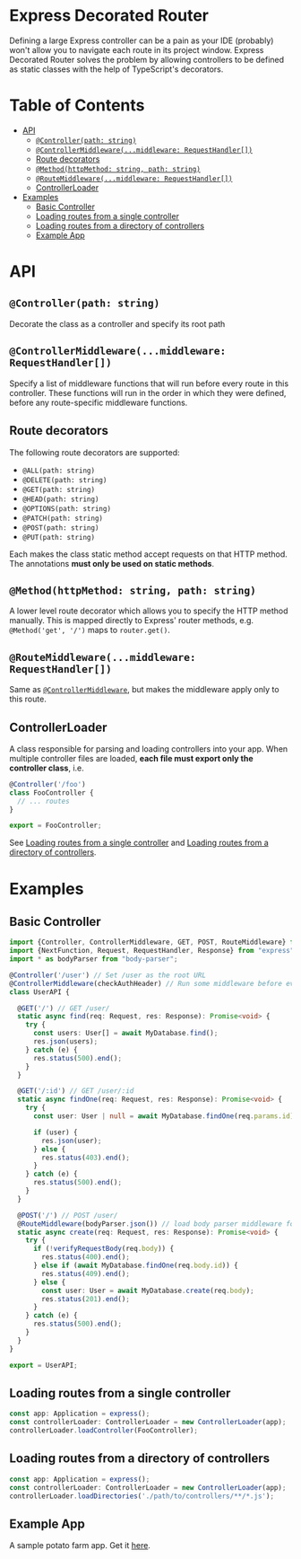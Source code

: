 # Express Decorated Router

Defining a large Express controller can be a pain as your IDE (probably)
won't allow you to navigate each route in its project window. Express
Decorated Router solves the problem by allowing controllers to be defined
as static classes with the help of TypeScript's decorators.

# Table of Contents

<!-- START doctoc generated TOC please keep comment here to allow auto update -->
<!-- DON'T EDIT THIS SECTION, INSTEAD RE-RUN doctoc TO UPDATE -->


- [API](#api)
  - [`@Controller(path: string)`](#controllerpath-string)
  - [`@ControllerMiddleware(...middleware: RequestHandler[])`](#controllermiddlewaremiddleware-requesthandler)
  - [Route decorators](#route-decorators)
  - [`@Method(httpMethod: string, path: string)`](#methodhttpmethod-string-path-string)
  - [`@RouteMiddleware(...middleware: RequestHandler[])`](#routemiddlewaremiddleware-requesthandler)
  - [ControllerLoader](#controllerloader)
- [Examples](#examples)
  - [Basic Controller](#basic-controller)
  - [Loading routes from a single controller](#loading-routes-from-a-single-controller)
  - [Loading routes from a directory of controllers](#loading-routes-from-a-directory-of-controllers)
  - [Example App](#example-app)

<!-- END doctoc generated TOC please keep comment here to allow auto update -->

# API

## `@Controller(path: string)`

Decorate the class as a controller and specify its root path

## `@ControllerMiddleware(...middleware: RequestHandler[])`

Specify a list of middleware functions that will run before every route
in this controller. These functions will run in the order in which they
were defined, before any route-specific middleware functions.

## Route decorators

The following route decorators are supported:

* `@ALL(path: string)`
* `@DELETE(path: string)`
* `@GET(path: string)`
* `@HEAD(path: string)`
* `@OPTIONS(path: string)`
* `@PATCH(path: string)`
* `@POST(path: string)`
* `@PUT(path: string)`

Each makes the class static method accept requests on that HTTP method.
The annotations **must only be used on static methods**.

## `@Method(httpMethod: string, path: string)`

A lower level route decorator which allows you to specify the HTTP
method manually. This is mapped directly to Express' router methods,
e.g. `@Method('get', '/')` maps to `router.get()`.

## `@RouteMiddleware(...middleware: RequestHandler[])`

Same as [`@ControllerMiddleware`](#controllermiddlewaremiddleware-requesthandler),
but makes the middleware apply only to this route.

## ControllerLoader

A class responsible for parsing and loading controllers into your app.
When multiple controller files are loaded, **each file must export only
the controller class**, i.e.

```typescript
@Controller('/foo')
class FooController {
  // ... routes
}

export = FooController;
```

See [Loading routes from a single controller](#loading-routes-from-a-single-controller)
and [Loading routes from a directory of controllers](#loading-routes-from-a-directory-of-controllers).


# Examples

## Basic Controller

```typescript
import {Controller, ControllerMiddleware, GET, POST, RouteMiddleware} from "express-decorated-router/dist";
import {NextFunction, Request, RequestHandler, Response} from "express";
import * as bodyParser from "body-parser";

@Controller('/user') // Set /user as the root URL
@ControllerMiddleware(checkAuthHeader) // Run some middleware before every route
class UserAPI {

  @GET('/') // GET /user/
  static async find(req: Request, res: Response): Promise<void> {
    try {
      const users: User[] = await MyDatabase.find();
      res.json(users);
    } catch (e) {
      res.status(500).end();
    }
  }

  @GET('/:id') // GET /user/:id
  static async findOne(req: Request, res: Response): Promise<void> {
    try {
      const user: User | null = await MyDatabase.findOne(req.params.id);

      if (user) {
        res.json(user);
      } else {
        res.status(403).end();
      }
    } catch (e) {
      res.status(500).end();
    }
  }

  @POST('/') // POST /user/
  @RouteMiddleware(bodyParser.json()) // load body parser middleware for this route only
  static async create(req: Request, res: Response): Promise<void> {
    try {
      if (!verifyRequestBody(req.body)) {
        res.status(400).end();
      } else if (await MyDatabase.findOne(req.body.id)) {
        res.status(409).end();
      } else {
        const user: User = await MyDatabase.create(req.body);
        res.status(201).end();
      }
    } catch (e) {
      res.status(500).end();
    }
  }
}

export = UserAPI;
```

## Loading routes from a single controller

```typescript
const app: Application = express();
const controllerLoader: ControllerLoader = new ControllerLoader(app);
controllerLoader.loadController(FooController);
```

## Loading routes from a directory of controllers

```typescript
const app: Application = express();
const controllerLoader: ControllerLoader = new ControllerLoader(app);
controllerLoader.loadDirectories('./path/to/controllers/**/*.js');
```

## Example App

A sample potato farm app. Get it [here](https://github.com/Alorel/express-decorated-router/tree/master/example).